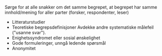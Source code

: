 Sørge for at alle snakker om det samme begrepet, at begrepet har samme innhold/mening for aller parter (forsker, respondenter, leser)
- Litteraturstudier
- Teoretiske begrepsdefinisjoner
Avdekke andre systematiske målefeil ("usanne svar"). 
- Enighetssyndromet eller sosial ønskelighet
- Gode formuleringer, unngå ledende spørsmål
- Anonymitet